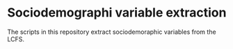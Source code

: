 # Sociodemographi variable extraction

The scripts in this repository extract sociodemoraphic variables from the LCFS.
